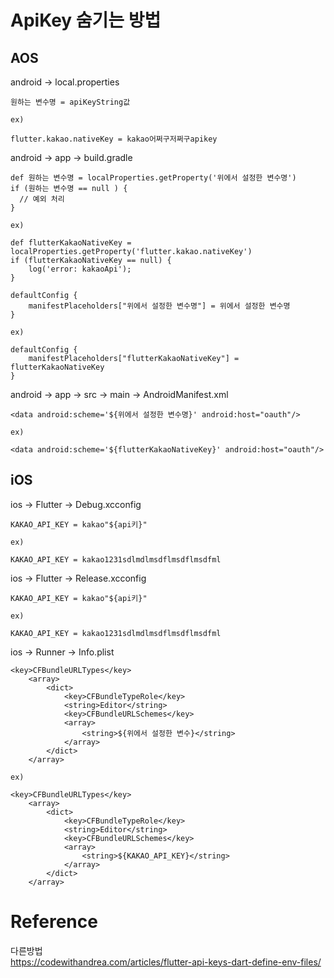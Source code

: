 # ApiKey 숨기는 방법

## AOS
android → local.properties 
~~~
원하는 변수명 = apiKeyString값

ex)

flutter.kakao.nativeKey = kakao어쩌구저쩌구apikey
~~~

android → app → build.gradle  
~~~
def 원하는 변수명 = localProperties.getProperty('위에서 설정한 변수명')
if (원하는 변수명 == null ) {
  // 예외 처리
}

ex)

def flutterKakaoNativeKey = localProperties.getProperty('flutter.kakao.nativeKey')
if (flutterKakaoNativeKey == null) {
    log('error: kakaoApi');
}
~~~

~~~
defaultConfig {
	manifestPlaceholders["위에서 설정한 변수명"] = 위에서 설정한 변수명
}

ex)

defaultConfig {
	manifestPlaceholders["flutterKakaoNativeKey"] = flutterKakaoNativeKey
}
~~~

android → app → src → main → AndroidManifest.xml
~~~
<data android:scheme='${위에서 설정한 변수명}' android:host="oauth"/>

ex)

<data android:scheme='${flutterKakaoNativeKey}' android:host="oauth"/>
~~~  

## iOS

ios → Flutter → Debug.xcconfig

~~~
KAKAO_API_KEY = kakao"${api키}"

ex)

KAKAO_API_KEY = kakao1231sdlmdlmsdflmsdflmsdfml
~~~

ios → Flutter → Release.xcconfig

~~~
KAKAO_API_KEY = kakao"${api키}"

ex)

KAKAO_API_KEY = kakao1231sdlmdlmsdflmsdflmsdfml
~~~

ios → Runner → Info.plist
~~~
<key>CFBundleURLTypes</key>
	<array>
		<dict>
			<key>CFBundleTypeRole</key>
			<string>Editor</string>
			<key>CFBundleURLSchemes</key>
			<array>
				<string>${위에서 설정한 변수}</string>
			</array>
		</dict>
	</array>

ex)

<key>CFBundleURLTypes</key>
	<array>
		<dict>
			<key>CFBundleTypeRole</key>
			<string>Editor</string>
			<key>CFBundleURLSchemes</key>
			<array>
				<string>${KAKAO_API_KEY}</string>
			</array>
		</dict>
    </array>
~~~

# Reference
다른방법  
https://codewithandrea.com/articles/flutter-api-keys-dart-define-env-files/  
